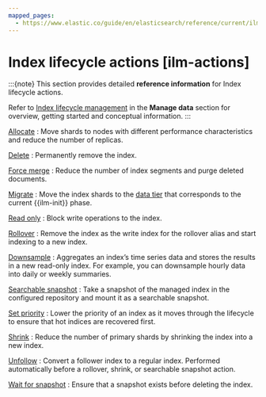 ```yaml
---
mapped_pages:
  - https://www.elastic.co/guide/en/elasticsearch/reference/current/ilm-actions.html
---
```


# Index lifecycle actions [ilm-actions]

:::{note}
This section provides detailed **reference information** for Index lifecycle actions.

Refer to [Index lifecycle management](docs-content://manage-data/lifecycle/index-lifecycle-management.md) in the **Manage data** section for overview, getting started and conceptual information.
:::

[Allocate](/reference/elasticsearch/index-lifecycle-actions/ilm-allocate.md)
:   Move shards to nodes with different performance characteristics and reduce the number of replicas.

[Delete](/reference/elasticsearch/index-lifecycle-actions/ilm-delete.md)
:   Permanently remove the index.

[Force merge](/reference/elasticsearch/index-lifecycle-actions/ilm-forcemerge.md)
:   Reduce the number of index segments and purge deleted documents.

[Migrate](/reference/elasticsearch/index-lifecycle-actions/ilm-migrate.md)
:   Move the index shards to the [data tier](docs-content://manage-data/lifecycle/data-tiers.md) that corresponds to the current {{ilm-init}} phase.

[Read only](/reference/elasticsearch/index-lifecycle-actions/ilm-readonly.md)
:   Block write operations to the index.

[Rollover](/reference/elasticsearch/index-lifecycle-actions/ilm-rollover.md)
:   Remove the index as the write index for the rollover alias and start indexing to a new index.

[Downsample](/reference/elasticsearch/index-lifecycle-actions/ilm-downsample.md)
:   Aggregates an index’s time series data and stores the results in a new read-only index. For example, you can downsample hourly data into daily or weekly summaries.

[Searchable snapshot](/reference/elasticsearch/index-lifecycle-actions/ilm-searchable-snapshot.md)
:   Take a snapshot of the managed index in the configured repository and mount it as a searchable snapshot.

[Set priority](/reference/elasticsearch/index-lifecycle-actions/ilm-set-priority.md)
:   Lower the priority of an index as it moves through the lifecycle to ensure that hot indices are recovered first.

[Shrink](/reference/elasticsearch/index-lifecycle-actions/ilm-shrink.md)
:   Reduce the number of primary shards by shrinking the index into a new index.

[Unfollow](/reference/elasticsearch/index-lifecycle-actions/ilm-unfollow.md)
:   Convert a follower index to a regular index. Performed automatically before a rollover, shrink, or searchable snapshot action.

[Wait for snapshot](/reference/elasticsearch/index-lifecycle-actions/ilm-wait-for-snapshot.md)
:   Ensure that a snapshot exists before deleting the index.













